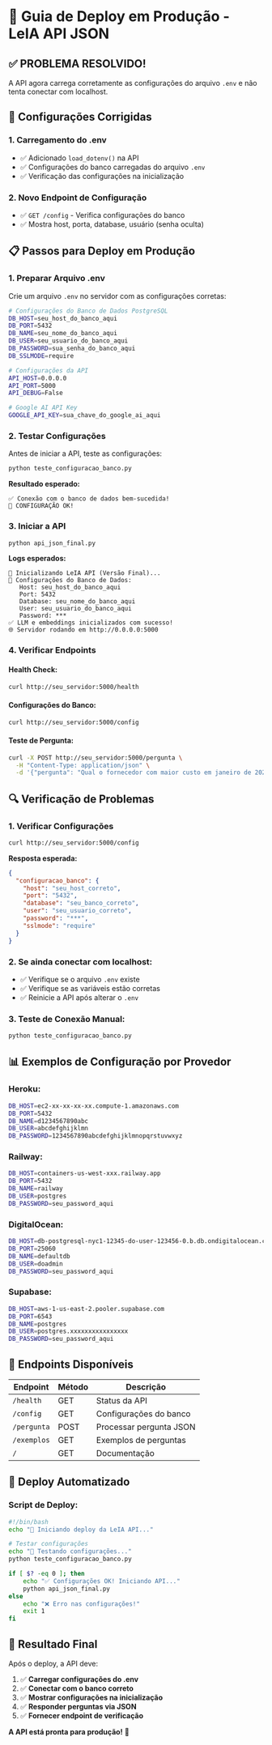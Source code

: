 # 🚀 Guia de Deploy em Produção - LeIA API JSON

## ✅ **PROBLEMA RESOLVIDO!**

A API agora carrega corretamente as configurações do arquivo `.env` e não tenta conectar com localhost.

## 🔧 **Configurações Corrigidas**

### **1. Carregamento do .env**
- ✅ Adicionado `load_dotenv()` na API
- ✅ Configurações do banco carregadas do arquivo `.env`
- ✅ Verificação das configurações na inicialização

### **2. Novo Endpoint de Configuração**
- ✅ `GET /config` - Verifica configurações do banco
- ✅ Mostra host, porta, database, usuário (senha oculta)

## 📋 **Passos para Deploy em Produção**

### **1. Preparar Arquivo .env**

Crie um arquivo `.env` no servidor com as configurações corretas:

```bash
# Configurações do Banco de Dados PostgreSQL
DB_HOST=seu_host_do_banco_aqui
DB_PORT=5432
DB_NAME=seu_nome_do_banco_aqui
DB_USER=seu_usuario_do_banco_aqui
DB_PASSWORD=sua_senha_do_banco_aqui
DB_SSLMODE=require

# Configurações da API
API_HOST=0.0.0.0
API_PORT=5000
API_DEBUG=False

# Google AI API Key
GOOGLE_API_KEY=sua_chave_do_google_ai_aqui
```

### **2. Testar Configurações**

Antes de iniciar a API, teste as configurações:

```bash
python teste_configuracao_banco.py
```

**Resultado esperado:**
```
✅ Conexão com o banco de dados bem-sucedida!
🎉 CONFIGURAÇÃO OK!
```

### **3. Iniciar a API**

```bash
python api_json_final.py
```

**Logs esperados:**
```
🚀 Inicializando LeIA API (Versão Final)...
🔧 Configurações do Banco de Dados:
   Host: seu_host_do_banco_aqui
   Port: 5432
   Database: seu_nome_do_banco_aqui
   User: seu_usuario_do_banco_aqui
   Password: ***
✅ LLM e embeddings inicializados com sucesso!
🌐 Servidor rodando em http://0.0.0.0:5000
```

### **4. Verificar Endpoints**

#### **Health Check:**
```bash
curl http://seu_servidor:5000/health
```

#### **Configurações do Banco:**
```bash
curl http://seu_servidor:5000/config
```

#### **Teste de Pergunta:**
```bash
curl -X POST http://seu_servidor:5000/pergunta \
  -H "Content-Type: application/json" \
  -d '{"pergunta": "Qual o fornecedor com maior custo em janeiro de 2024?"}'
```

## 🔍 **Verificação de Problemas**

### **1. Verificar Configurações**
```bash
curl http://seu_servidor:5000/config
```

**Resposta esperada:**
```json
{
  "configuracao_banco": {
    "host": "seu_host_correto",
    "port": "5432",
    "database": "seu_banco_correto",
    "user": "seu_usuario_correto",
    "password": "***",
    "sslmode": "require"
  }
}
```

### **2. Se ainda conectar com localhost:**
- ✅ Verifique se o arquivo `.env` existe
- ✅ Verifique se as variáveis estão corretas
- ✅ Reinicie a API após alterar o `.env`

### **3. Teste de Conexão Manual:**
```bash
python teste_configuracao_banco.py
```

## 📊 **Exemplos de Configuração por Provedor**

### **Heroku:**
```bash
DB_HOST=ec2-xx-xx-xx-xx.compute-1.amazonaws.com
DB_PORT=5432
DB_NAME=d1234567890abc
DB_USER=abcdefghijklmn
DB_PASSWORD=1234567890abcdefghijklmnopqrstuvwxyz
```

### **Railway:**
```bash
DB_HOST=containers-us-west-xxx.railway.app
DB_PORT=5432
DB_NAME=railway
DB_USER=postgres
DB_PASSWORD=seu_password_aqui
```

### **DigitalOcean:**
```bash
DB_HOST=db-postgresql-nyc1-12345-do-user-123456-0.b.db.ondigitalocean.com
DB_PORT=25060
DB_NAME=defaultdb
DB_USER=doadmin
DB_PASSWORD=seu_password_aqui
```

### **Supabase:**
```bash
DB_HOST=aws-1-us-east-2.pooler.supabase.com
DB_PORT=6543
DB_NAME=postgres
DB_USER=postgres.xxxxxxxxxxxxxxxx
DB_PASSWORD=seu_password_aqui
```

## 🎯 **Endpoints Disponíveis**

| Endpoint | Método | Descrição |
|----------|--------|-----------|
| `/health` | GET | Status da API |
| `/config` | GET | Configurações do banco |
| `/pergunta` | POST | Processar pergunta JSON |
| `/exemplos` | GET | Exemplos de perguntas |
| `/` | GET | Documentação |

## 🚀 **Deploy Automatizado**

### **Script de Deploy:**
```bash
#!/bin/bash
echo "🚀 Iniciando deploy da LeIA API..."

# Testar configurações
echo "🔧 Testando configurações..."
python teste_configuracao_banco.py

if [ $? -eq 0 ]; then
    echo "✅ Configurações OK! Iniciando API..."
    python api_json_final.py
else
    echo "❌ Erro nas configurações!"
    exit 1
fi
```

## 🎉 **Resultado Final**

Após o deploy, a API deve:

1. ✅ **Carregar configurações do .env**
2. ✅ **Conectar com o banco correto**
3. ✅ **Mostrar configurações na inicialização**
4. ✅ **Responder perguntas via JSON**
5. ✅ **Fornecer endpoint de verificação**

**A API está pronta para produção!** 🚀
